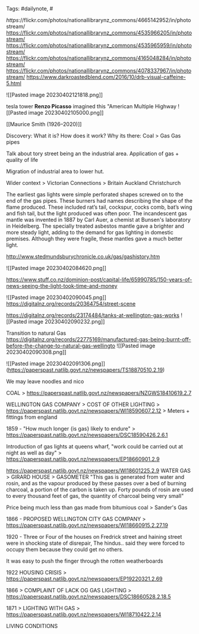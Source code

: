 
Tags: #dailynote, #

*https*://flickr.com/photos/nationallibrarynz_commons/4665142952/in/photostream/
https://flickr.com/photos/nationallibrarynz_commons/4535966205/in/photostream/
https://flickr.com/photos/nationallibrarynz_commons/4535965959/in/photostream/
https://flickr.com/photos/nationallibrarynz_commons/4165048284/in/photostream/
https://flickr.com/photos/nationallibrarynz_commons/4078337967/in/photostream/
https://www.darkroastedblend.com/2016/10/drb-visual-caffeine-5.html

![[Pasted image 20230402121818.png]]

tesla tower
**Renzo Picasso** imagined this "American Multiple Highway
![[Pasted image 20230402105000.png]]

[[Maurice Smith (1926–2020)]]

Discovery: What it is? How does it work?
Why its there:
Coal > Gas
Gas pipes

Talk about tory street being an the industrial area.
Application of gas + quality of life


Migration of industrial area to lower hut.


Wider context > Victorian Connections > Britain
Auckland Christchurch

The earliest gas lights were simple perforated shapes screwed on to the end of the gas pipes. These burners had names describing the shape of the flame produced. These included rat’s tail, cockspur, cocks comb, bat’s wing and fish tail, but the light produced was often poor. The incandescent gas mantle was invented in 1887 by Carl Auer, a chemist at Bunsen's laboratory in Heidelberg. The specially treated asbestos mantle gave a brighter and more steady light, adding to the demand for gas lighting in domestic premises. Although they were fragile, these mantles gave a much better light.

http://www.stedmundsburychronicle.co.uk/gas/gashistory.htm

![[Pasted image 20230402084620.png]]

https://www.stuff.co.nz/dominion-post/capital-life/65990785/150-years-of-news-seeing-the-light-took-time-and-money


![[Pasted image 20230402090045.png]]
https://digitalnz.org/records/20364754/street-scene


https://digitalnz.org/records/23174484/tanks-at-wellington-gas-works
![[Pasted image 20230402090232.png]]


Transition to natural Gas
https://digitalnz.org/records/22775169/manufactured-gas-being-burnt-off-before-the-change-to-natural-gas-wellingto
![[Pasted image 20230402090308.png]]


![[Pasted image 20230402091306.png]] (https://paperspast.natlib.govt.nz/newspapers/TS18870510.2.19)

We may leave noodles and nico

COAL > https://paperspast.natlib.govt.nz/newspapers/NZGWS18410619.2.7

WELLINGTON GAS COMPANY > COST OF OTHER LIGHTING > https://paperspast.natlib.govt.nz/newspapers/WI18590607.2.12 > Meters + fittings from england

1859 - "How much longer {is gas} likely to endure" > https://paperspast.natlib.govt.nz/newspapers/DSC18590426.2.6.1

Introduction of gas lights at queens wharf, "work could be carried out at night as well as day" > https://paperspast.natlib.govt.nz/newspapers/EP18660901.2.9


https://paperspast.natlib.govt.nz/newspapers/WI18601225.2.9
WATER GAS > GIRARD HOUSE > GASOMETER "This gas is generated from water and rosin, and as the vapour produced by these passes over a bed of burning charcoal, a portion of the carbon is taken up. Forty pounds of rosin are used to every thousand feet of gas, the quantity of charcoal being very small"

Price being much less than gas made from bitumious coal > Sander's Gas


1866 - PROPOSED WELLINGTON CITY GAS COMPANY > https://paperspast.natlib.govt.nz/newspapers/WI18660915.2.27.19


1920 - Three or Four of the houses on Fredrick street and haining street were in shocking state of disrepair, The hindus.. said they were forced to occupy them because they could get no others.

It was easy to push the finger through the rotten weatherboards

1922 HOUSING CRISIS > https://paperspast.natlib.govt.nz/newspapers/EP19220321.2.69

1866 > COMPLAINT OF LACK OG GAS LIGHTING > https://paperspast.natlib.govt.nz/newspapers/DSC18660528.2.18.5

1871 > LIGHTING WITH GAS > https://paperspast.natlib.govt.nz/newspapers/WI18710422.2.14

LIVING CONDITIONS




